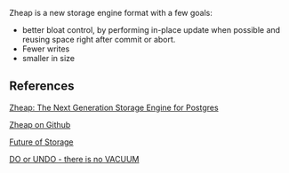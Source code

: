 Zheap is a new storage engine format with a few goals:
- better bloat control, by performing in-place update when possible and reusing space right after commit or abort.
- Fewer writes
- smaller in size

## References
[Zheap: The Next Generation Storage Engine for Postgres](https://www.percona.com/live/19/sites/default/files/slides/Zheap-%20The%20Next%20Generation%20Storage%20Engine%20for%20Postgres.pdf)

[Zheap on Github](https://github.com/EnterpriseDB/zheap)

[Future of Storage](https://wiki.postgresql.org/wiki/Future_of_storage)

[DO or UNDO - there is no VACUUM](http://rhaas.blogspot.com/2018/01/do-or-undo-there-is-no-vacuum.html)

